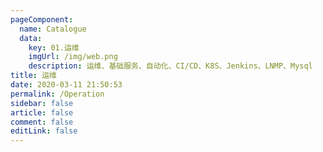 ```yaml
---
pageComponent: 
  name: Catalogue
  data: 
    key: 01.运维
    imgUrl: /img/web.png
    description: 运维、基础服务、自动化、CI/CD、K8S、Jenkins、LNMP、Mysql
title: 运维
date: 2020-03-11 21:50:53
permalink: /Operation
sidebar: false
article: false
comment: false
editLink: false
---
```


